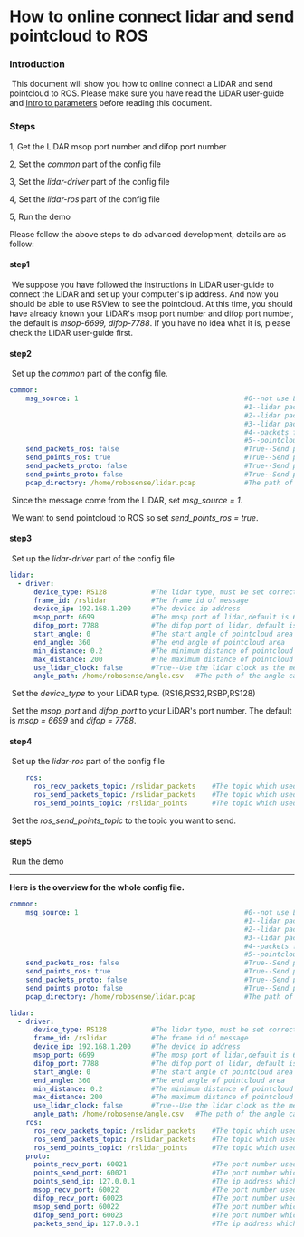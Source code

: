 # How to online connect lidar and send pointcloud to ROS



### Introduction

​	This document will show you how to online connect a LiDAR and send pointcloud to ROS. Please make sure you have read the LiDAR user-guide and [Intro to parameters](doc/intro/parameter_intro.md) before reading this document.



### Steps

1,  Get the LiDAR msop port number and difop port number 

2,  Set the *common* part of the config file

3,  Set the *lidar-driver* part of the config file

4,  Set the *lidar-ros* part of the config file

5,  Run the demo



Please follow the above steps to do advanced development, details are as follow:



#### step1

​	We suppose you have followed the instructions in LiDAR user-guide to connect the LiDAR and set up your computer's ip address. And now you should be able to use RSView to see the pointcloud. At this time, you should have already known your LiDAR's msop port number and difop port number, the default is *msop-6699, difop-7788*. If you have no idea what it is, please check the LiDAR user-guide first.



#### step2

​	Set up the *common* part of the config file.

```yaml
common:
    msg_source: 1                                         #0--not use Lidar
                                                          #1--lidar packet message come from online lidar
                                                          #2--lidar packet message come from ROS
                                                          #3--lidar packet message come from Pcap bag
                                                          #4--packets from Protobuf-UDP
                                                          #5--pointcloud from Protobuf-UDP
    send_packets_ros: false                               #True--Send packet through ROS(Used to record packet)
    send_points_ros: true                                 #True--Send pointcloud through ROS
    send_packets_proto: false                             #True--Send packets through Protobuf-UDP
    send_points_proto: false                              #True--Send pointcloud through Protobuf-UDP
    pcap_directory: /home/robosense/lidar.pcap            #The path of pcap file
```

​	Since the message come from the LiDAR, set *msg_source = 1*. 

​	We want to send pointcloud to ROS so set *send_points_ros = true*.



#### step3

​	Set up the *lidar-driver* part of the config file

```yaml
lidar:
  - driver:
      device_type: RS128           #The lidar type, must be set correctly
      frame_id: /rslidar           #The frame id of message
      device_ip: 192.168.1.200     #The device ip address
      msop_port: 6699              #The mosp port of lidar,default is 6699
      difop_port: 7788             #The difop port of lidar, default is 7788
      start_angle: 0               #The start angle of pointcloud area
      end_angle: 360               #The end angle of pointcloud area
      min_distance: 0.2            #The minimum distance of pointcloud area
      max_distance: 200            #The maximum distance of pointcloud area
      use_lidar_clock: false       #True--Use the lidar clock as the message timestamp;False-- Use the system clock as the time stamp  
      angle_path: /home/robosense/angle.csv   #The path of the angle calibration file. For latest version lidars, there is no need to use this file.
```

​	Set the *device_type*  to your LiDAR type. (RS16,RS32,RSBP,RS128)

​	Set the *msop_port* and *difop_port*  to your LiDAR's port number. The default is *msop = 6699* and *difop = 7788*.



#### step4

​	Set up the *lidar-ros* part of the config file

```yaml
    ros:
      ros_recv_packets_topic: /rslidar_packets    #The topic which used to reveice lidar packets from ROS
      ros_send_packets_topic: /rslidar_packets    #The topic which used to send lidar packets through ROS
      ros_send_points_topic: /rslidar_points      #The topic which used to send pointcloud through ROS
```

​	Set the *ros_send_points_topic*  to the topic you want to send. 



#### step5

​	Run the demo 



---



**Here is the overview for the whole config file.**

```yaml
common:
    msg_source: 1                                         #0--not use Lidar
                                                          #1--lidar packet message come from online lidar
                                                          #2--lidar packet message come from ROS
                                                          #3--lidar packet message come from Pcap bag
                                                          #4--packets from Protobuf-UDP
                                                          #5--pointcloud from Protobuf-UDP
    send_packets_ros: false                               #True--Send packet through ROS(Used to record packet)
    send_points_ros: true                                 #True--Send pointcloud through ROS
    send_packets_proto: false                             #True--Send packets through Protobuf-UDP
    send_points_proto: false                              #True--Send pointcloud through Protobuf-UDP
    pcap_directory: /home/robosense/lidar.pcap            #The path of pcap file

lidar:
  - driver:
      device_type: RS128           #The lidar type, must be set correctly
      frame_id: /rslidar           #The frame id of message
      device_ip: 192.168.1.200     #The device ip address
      msop_port: 6699              #The mosp port of lidar,default is 6699
      difop_port: 7788             #The difop port of lidar, default is 7788
      start_angle: 0               #The start angle of pointcloud area
      end_angle: 360               #The end angle of pointcloud area
      min_distance: 0.2            #The minimum distance of pointcloud area
      max_distance: 200            #The maximum distance of pointcloud area
      use_lidar_clock: false       #True--Use the lidar clock as the message timestamp;False-- Use the system clock as the time stamp  
      angle_path: /home/robosense/angle.csv   #The path of the angle calibration file. For latest version lidars, there is no need to use this file.
    ros:
      ros_recv_packets_topic: /rslidar_packets    #The topic which used to reveice lidar packets from ROS
      ros_send_packets_topic: /rslidar_packets    #The topic which used to send lidar packets through ROS
      ros_send_points_topic: /rslidar_points      #The topic which used to send pointcloud through ROS
    proto:
      points_recv_port: 60021                     #The port number used for receiving pointcloud 
      points_send_port: 60021                     #The port number which the pointcloud will be send to
      points_send_ip: 127.0.0.1                   #The ip address which the pointcloud will be send to 
      msop_recv_port: 60022                       #The port number used for receiving lidar msop packets
      difop_recv_port: 60023                      #The port number used for receiving lidar difop packets
      msop_send_port: 60022                       #The port number which the msop packets will be send to 
      difop_send_port: 60023                      #The port number which the difop packets will be send to 
      packets_send_ip: 127.0.0.1                  #The ip address which the lidar packets will be send to
```







 